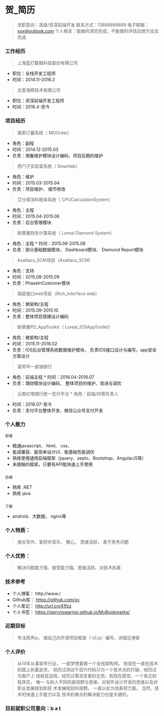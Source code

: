 # 贺_简历 
> 求职意向：高级/资深前端开发
> 联系方式：13888888888 
> 电子邮箱：xxx@outlook.com 
> 个人格言：能做的漂亮完成，不能做的评估后想方设法完成 

### 工作经历 
> 上海蓝灯数据科技股份有限公司 
* 职位：全栈开发工程师 
* 时间：2014.11-2016.3 
> 文思海辉技术有限公司 
* 职位：资深前端开发工程师 
* 时间：2016.4-至今 

### 项目经历 
> 美即订餐系统（ MGOrder） 
* 角色：副程 
* 时间：2014.12-2015.03 
* 负责：用餐维护模块设计编码、项目后期的维护 
> 西门子实验室系统（ Smartlab） 
* 角色：维护 
* 时间：2015.03-2015.04 
* 负责：项目维护、 细节修改 
> 艾仕得涂料税率系统（ CPUCalculationSystem） 
* 角色：主程 
* 时间：2015.04-2015.06 
* 负责：后台管理模块 
> 欧莱雅财务计算系统（ Loreal Diamond System） 
* 角色：主程 * 时间：2015.06-2015.08 
* 负责：部分基础数据模块、 Dashboard模块、 Diamond Report模块 
> Axaltacs_SCM项目（Axaltacs_SCM） 
* 角色：支持 
* 时间：2015.08-2015.09 
* 负责：PhaseInCustomer模块 
> 瑞慈接口web项目（Rich_Interface web） 
* 角色：微架构/主程 
* 时间：2015.09-2015.10 
* 负责：整体项目搭建设计编码 
> 欧莱雅PD_AppToolkit（ Loreal_IOSAppToolkit） 
* 角色：微架构/主程 
* 时间：2015.11-2016.02 
* 负责：IOS后台管理系统数据维护模块， 负责IOS接口设计与编写，app安全方案设计 
> 富邦华一直销银行 
* 角色：前端主程 * 时间：2016.04-2016.07 
* 负责：理财模块设计编码、 整体项目的维护、改进与调优 
> 云南红塔银行统一支付平台 * 角色：前端/内管负责人 
* 时间：2016.07-至今 
* 负责：支付平台整体开发、微信公众号支付开发 

### 个人能力 ###
`前端` 
* 精通javascript、 html、 css、 
* 能调兼容、能简单设计UI、能基础性能调优 
* 熟练使用通用前端框架（jquery、zepto、Bootstrap、AngularJS等）
* 未接触的框架，只要有API能快速上手使用 
###
`后端` 
* 熟练 .NET 
* 熟练 java 
###
`了解`
* android、大数据， nginx等 

### 个人特质： 
> 擅长写作、爱好听音乐、 散心， 思维活跃， 善于思考问题 

### 个人优势： 
> 解决问题能力强、接受能力强、思维活跃、对技术执着 

### 技术参考 
* 个人博客： http://www./ 
* Github库： https://github.com/xx 
* 个人笔记： http://url.cn/41fzz 
* 个人书签： https://gerryiswarrior.github.io/MyBookmarks/ 

### 近期目标 
> 专注原声js， 做自己的开源项目框架（ UI.js）编写，详细见博客 

### 个人评价 
> 从14年从事软件行业， 一直梦想着做一个全栈架构师。 到现在一直在技术的路上执着追求。 经历过测试千百行代码只为一个技术点的打破、经历过为客户上 线疯狂加班、经历过需求变更的无奈。到现在感觉，一个真正的程序员， 唯一 与别人不同的是视野与思维，对软件设计开发的思维以及对职业发展规划和技 术发展规划的视野。 一直以此为信条努力着。 当然，技术的快速上手能力以及 技术的难点的解决能力也是关键的。 

### 目前就职公司意向：b a t
